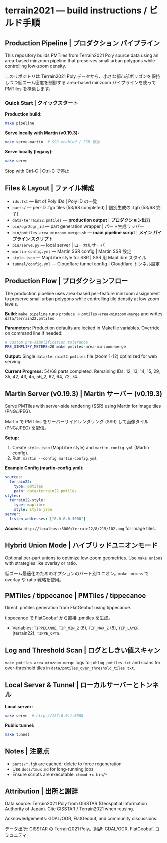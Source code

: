 # terrain2021 — build instructions / ビルド手順

## Production Pipeline | プロダクション パイプライン

This repository builds PMTiles from Terrain2021 Poly source data using an area-based minzoom pipeline that preserves small urban polygons while controlling low-zoom density.

このリポジトリは Terrain2021 Poly データから、小さな都市部ポリゴンを保持しつつ低ズーム密度を制御する area-based minzoom パイプラインを使って PMTiles を構築します。

### Quick Start | クイックスタート

**Production build:**
```sh
make pipeline
```

**Serve locally with Martin (v0.19.3):**
```sh
make serve-martin  # SSR enabled / SSR 有効
```

**Serve locally (legacy):**
```sh
make serve
```

Stop with Ctrl-C | Ctrl-C で停止

## Files & Layout | ファイル構成

- `ids.txt` — list of Poly IDs | Poly ID の一覧
- `parts/` — per-ID .fgb files (53/68 completed) | 個別生成の .fgb (53/68 完了)
- `data/terrain22.pmtiles` — **production output** | **プロダクション出力**
- `bin/ogr2ogr_id` — part generation wrapper | パート生成ラッパー
- `bin/pmtiles_area_minzoom_merge.sh` — **main pipeline script** | **メイン パイプライン スクリプト**
- `bin/serve.py` — local server | ローカルサーバ
- `martin-config.yml` — Martin SSR config | Martin SSR 設定
- `style.json` — MapLibre style for SSR | SSR 用 MapLibre スタイル
- `tunnel/config.yml` — Cloudflare tunnel config | Cloudflare トンネル設定

## Production Flow | プロダクションフロー

The production pipeline uses area-based per-feature minzoom assignment to preserve small urban polygons while controlling tile density at low zoom levels.

**Build:** `make pipeline` runs `produce` → `pmtiles-area-minzoom-merge` and writes `data/terrain22.pmtiles`

**Parameters:** Production defaults are locked in Makefile variables. Override on command line if needed:
```sh
# Custom pre-simplification tolerance
PRE_SIMPLIFY_METERS=20 make pmtiles-area-minzoom-merge
```

**Output:** Single `data/terrain22.pmtiles` file (zoom 1-12) optimized for web serving.

**Current Progress:** 54/68 parts completed. Remaining IDs: 12, 13, 14, 15, 29, 35, 42, 43, 45, 56_2, 62, 64, 72, 74.

## Martin Server (v0.19.3) | Martin サーバー (v0.19.3)

Serve PMTiles with server-side rendering (SSR) using Martin for image tiles (PNG/JPEG).

Martin で PMTiles をサーバーサイドレンダリング (SSR) して画像タイル (PNG/JPEG) を配信。

**Setup:**

1. Create `style.json` (MapLibre style) and `martin-config.yml` (Martin config).
2. Run: `martin --config martin-config.yml`

**Example Config (martin-config.yml):**

```yaml
sources:
  terrain22:
    type: pmtiles
    path: data/terrain22.pmtiles
styles:
  terrain22-style:
    type: maplibre
    style: style.json
server:
  listen_addresses: ["0.0.0.0:3000"]
```

**Access:** `http://localhost:3000/terrain22/8/215/102.png` for image tiles.

## Hybrid Union Mode | ハイブリッドユニオンモード

Optional per-part unions to optimize low-zoom geometries. Use `make unions` with strategies like overlay or ratio.

低ズーム最適化のためのオプションのパート別ユニオン。`make unions` で overlay や ratio 戦略を使用。

## PMTiles / tippecanoe | PMTiles / tippecanoe

Direct .pmtiles generation from FlatGeobuf using tippecanoe.

tippecanoe で FlatGeobuf から直接 .pmtiles を生成。

- Variables: `TIPPECANOE`, `TIP_MIN_Z` (6), `TIP_MAX_Z` (8), `TIP_LAYER` (terrain22), `TIPPE_OPTS`.

## Log and Threshold Scan | ログとしきい値スキャン

`make pmtiles-area-minzoom-merge` logs to `joblog_pmtiles.txt` and scans for over-threshold tiles in `data/pmtiles_over_threshold_tiles.txt`.

## Local Server & Tunnel | ローカルサーバーとトンネル

**Local server:**

```sh
make serve  # http://127.0.0.1:8000
```

**Public tunnel:**

```sh
make tunnel
```

## Notes | 注意点

- `parts/*.fgb` are cached; delete to force regeneration
- Use `docs/tmux.md` for long-running jobs  
- Ensure scripts are executable: `chmod +x bin/*`

## Attribution | 出所と謝辞

Data source: Terrain2021 Poly from GISSTAR (Geospatial Information Authority of Japan). Cite GISSTAR / Terrain2021 when reusing.

Acknowledgements: GDAL/OGR, FlatGeobuf, and community discussions.

データ出所: GISSTAR の Terrain2021 Poly。謝辞: GDAL/OGR, FlatGeobuf, コミュニティ。


